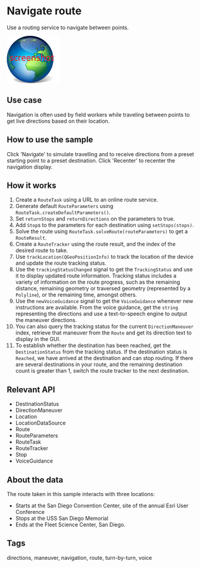 # Navigate route

Use a routing service to navigate between points.

![](screenshot.png)

## Use case

Navigation is often used by field workers while traveling between points to get live directions based on their location.

## How to use the sample

Click 'Navigate' to simulate travelling and to receive directions from a preset starting point to a preset destination. Click 'Recenter' to recenter the navigation display.

## How it works

1. Create a `RouteTask` using a URL to an online route service.
2. Generate default `RouteParameters` using `RouteTask.createDefaultParameters()`.
3. Set `returnStops` and `returnDirections` on the parameters to true.
4. Add `Stop`s to the parameters for each destination using `setStops(stops)`.
5. Solve the route using `RouteTask.solveRoute(routeParameters)` to get a `RouteResult`.
6. Create a `RouteTracker` using the route result, and the index of the desired route to take.
7. Use `trackLocation(QGeoPositionInfo)` to track the location of the device and update the route tracking status.
8. Use the `trackingStatusChanged` signal to get the `TrackingStatus` and use it to display updated route information. Tracking status includes a variety of information on the route progress, such as the remaining distance, remaining geometry or traversed geometry (represented by a `Polyline`), or the remaining time, amongst others.
9. Use the `newVoiceGuidance` signal to get the `VoiceGuidance` whenever new instructions are available. From the voice guidance, get the `string` representing the directions and use a text-to-speech engine to output the maneuver directions.
10. You can also query the tracking status for the current `DirectionManeuver` index, retrieve that maneuver from the `Route` and get its direction text to display in the GUI.
11. To establish whether the destination has been reached, get the `DestinationStatus` from the tracking status. If the destination status is `Reached`, we have arrived at the destination and can stop routing. If there are several destinations in your route, and the remaining destination count is greater than 1, switch the route tracker to the next destination.

## Relevant API

* DestinationStatus
* DirectionManeuver
* Location
* LocationDataSource
* Route
* RouteParameters
* RouteTask
* RouteTracker
* Stop
* VoiceGuidance

## About the data

The route taken in this sample interacts with three locations:
- Starts at the San Diego Convention Center, site of the annual Esri User Conference
- Stops at the USS San Diego Memorial
- Ends at the Fleet Science Center, San Diego.

## Tags

directions, maneuver, navigation, route, turn-by-turn, voice
